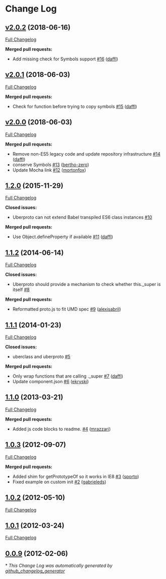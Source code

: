 # Change Log

## [v2.0.2](https://github.com/daffl/uberproto/tree/v2.0.2) (2018-06-16)
[Full Changelog](https://github.com/daffl/uberproto/compare/v2.0.1...v2.0.2)

**Merged pull requests:**

- Add missing check for Symbols support [\#16](https://github.com/daffl/uberproto/pull/16) ([daffl](https://github.com/daffl))

## [v2.0.1](https://github.com/daffl/uberproto/tree/v2.0.1) (2018-06-03)
[Full Changelog](https://github.com/daffl/uberproto/compare/v2.0.0...v2.0.1)

**Merged pull requests:**

- Check for function before trying to copy symbols [\#15](https://github.com/daffl/uberproto/pull/15) ([daffl](https://github.com/daffl))

## [v2.0.0](https://github.com/daffl/uberproto/tree/v2.0.0) (2018-06-03)
[Full Changelog](https://github.com/daffl/uberproto/compare/1.2.0...v2.0.0)

**Merged pull requests:**

- Remove non-ES5 legacy code and update repository infrastructure  [\#14](https://github.com/daffl/uberproto/pull/14) ([daffl](https://github.com/daffl))
- conserve Symbols [\#13](https://github.com/daffl/uberproto/pull/13) ([bertho-zero](https://github.com/bertho-zero))
- Update Mocha link [\#12](https://github.com/daffl/uberproto/pull/12) ([mortonfox](https://github.com/mortonfox))

## [1.2.0](https://github.com/daffl/uberproto/tree/1.2.0) (2015-11-29)
[Full Changelog](https://github.com/daffl/uberproto/compare/1.1.2...1.2.0)

**Closed issues:**

- Uberproto can not extend Babel transpiled ES6 class instances [\#10](https://github.com/daffl/uberproto/issues/10)

**Merged pull requests:**

- Use Object.defineProperty if available [\#11](https://github.com/daffl/uberproto/pull/11) ([daffl](https://github.com/daffl))

## [1.1.2](https://github.com/daffl/uberproto/tree/1.1.2) (2014-06-14)
[Full Changelog](https://github.com/daffl/uberproto/compare/1.1.1...1.1.2)

**Closed issues:**

- Uberproto should provide a mechanism to check whether this.\_super is itself [\#8](https://github.com/daffl/uberproto/issues/8)

**Merged pull requests:**

- Reformatted proto.js to fit UMD spec [\#9](https://github.com/daffl/uberproto/pull/9) ([alexisabril](https://github.com/alexisabril))

## [1.1.1](https://github.com/daffl/uberproto/tree/1.1.1) (2014-01-23)
[Full Changelog](https://github.com/daffl/uberproto/compare/1.1.0...1.1.1)

**Closed issues:**

- uberclass and uberproto [\#5](https://github.com/daffl/uberproto/issues/5)

**Merged pull requests:**

- Only wrap functions that are calling .\_super [\#7](https://github.com/daffl/uberproto/pull/7) ([daffl](https://github.com/daffl))
- Update component.json [\#6](https://github.com/daffl/uberproto/pull/6) ([ekryski](https://github.com/ekryski))

## [1.1.0](https://github.com/daffl/uberproto/tree/1.1.0) (2013-03-21)
[Full Changelog](https://github.com/daffl/uberproto/compare/1.0.3...1.1.0)

**Merged pull requests:**

- Added js code blocks to readme. [\#4](https://github.com/daffl/uberproto/pull/4) ([mrazzari](https://github.com/mrazzari))

## [1.0.3](https://github.com/daffl/uberproto/tree/1.0.3) (2012-09-07)
[Full Changelog](https://github.com/daffl/uberproto/compare/1.0.2...1.0.3)

**Merged pull requests:**

- Added shim for getPrototypeOf so it works in IE8 [\#3](https://github.com/daffl/uberproto/pull/3) ([sporto](https://github.com/sporto))
- Fixed example on custom init [\#2](https://github.com/daffl/uberproto/pull/2) ([gabrieleds](https://github.com/gabrieleds))

## [1.0.2](https://github.com/daffl/uberproto/tree/1.0.2) (2012-05-10)
[Full Changelog](https://github.com/daffl/uberproto/compare/1.0.1...1.0.2)

## [1.0.1](https://github.com/daffl/uberproto/tree/1.0.1) (2012-03-24)
[Full Changelog](https://github.com/daffl/uberproto/compare/0.0.9...1.0.1)

## [0.0.9](https://github.com/daffl/uberproto/tree/0.0.9) (2012-02-06)


\* *This Change Log was automatically generated by [github_changelog_generator](https://github.com/skywinder/Github-Changelog-Generator)*